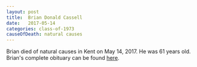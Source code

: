 ```yaml
---
layout: post
title:  Brian Donald Cassell
date:   2017-05-14
categories: class-of-1973
causeOfDeath: natural causes
---
```

Brian died of natural causes in Kent on May 14, 2017.  He was 61 years old.  Brian's complete obituary can be found [here](http://tinyurl.com/ydx4u9y6).
